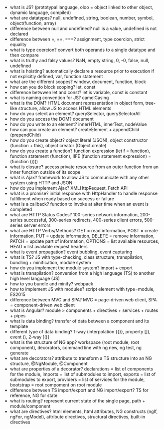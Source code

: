- what is JS? (prototypal language, oloo = object linked to other object, dynamic language, compiled)
- what are datatypes? null, undefined, string, boolean, number, symbol, object(function, array)
- difference between null and undefined? null is a value, undefined is not declared
- difference between =, ==, ===? assignment, type coercion, strict equality
- what is type coercion? convert both operands to a single datatype and then compare
- what is truthy and falsy values? NaN, empty string, 0, -0, false, null, undefined
- what is hoisting? automatically declare a resource prior to execution if not explicitly defined, var, function statement
- what are the different scopes? window, document, function, block
- how can you do block scoping? let, const
- difference betwwen let and const? let is variable, const is constant
- what is naming convention for JS? camelCasing
- what is the DOM? HTML document representation in object form, tree-like structure, allow JS to access HTML elements
- how do you select an element? querySelector, querySelectorAll
- how do you access the DOM? document
- how do you write to an element? innerHTML, innerText, nodeValue
- how can you create an element? createElement + appendChild (prependChild)
- how do you create object? object literal (JSON), object constructor (function + this), object creator (Object.create)
- how do you create a function? function expression (let f = function), function statement (function), IIFE (function statement expression) = (function ())()
- what is closure? access private resource from an outer function from an inner function outside of its scope
- what is Ajax? framework to allow JS to communicate with any other system using HTTP and JSON
- how do you implement Ajax? XMLHttpRequest, Fetch API
- what is a promise? initial response with HttpHandler to handle response fulfillment when ready based on success or failure
- what is a callback? function to invoke at alter time when an event is completed
- what are HTTP Status Codes? 100-series network information, 200-series successful, 300-series redirects, 400-series client errors, 500-series server errors
- what are HTTP Verbs/Methods? GET = read information, POST = create information, PUT = update information, DELETE = remove information, PATCH = update part of information, OPTIONS = list available resources, HEAD = list available request headers
- what is event propagation? event bubbling, event capturing
- what is TS? JS with type-checking, class structure, transpilation, bundling + minification, module system
- how do you implement the module system? import + export
- what is transpilation? conversion from a high language (TS) to another high level language (JS)
- how to you bundle and minify? webpack
- how to implement JS with modules? script element with type=module, ES2015
- difference between MVC and SPA? MVC = page-driven web client, SPA = component-driven web client
- what is Angular? module > components + directives + services + routes + pipes
- what is data binding? transfer of data between a component and its template
- different type of data binding? 1-way (interpolation {{}}, property []), event (), 2-way [()]
- what is the structure of NG app? workspace (root module, root component), decorators, command line with ng new, ng test, ng generate
- what are decorators? attribute to transform a TS structure into an NG structure, @NgModule, @Component
- what are properties of a decorator? declarations = list of components for the module, imports = list of submodules to import, exports = list of submodules to export, providers = list of services for the module, bootstrap = root compoment on root module
- difference between TS import/export and NG import/export? TS for reference, NG for state
- what is routing? represent current state of the single page, path + module/component
- what are directives? html elements, html attributes, NG constructs (ngIf, ngFor, ngModel), attribute directives, structural directives, built-in directives

